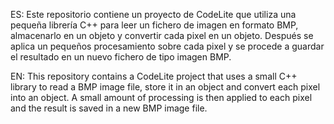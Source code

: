 ES:
Este repositorio contiene un proyecto de CodeLite que utiliza una pequeña librería C++ para leer un fichero de imagen en formato BMP, almacenarlo en un objeto y convertir cada pixel en un objeto. 
Después se aplica un pequeños procesamiento sobre cada pixel y se procede a guardar el resultado en un nuevo fichero de tipo imagen BMP.

EN:
This repository contains a CodeLite project that uses a small C++ library to read a BMP image file, store it in an object and convert each pixel into an object. 
A small amount of processing is then applied to each pixel and the result is saved in a new BMP image file.
